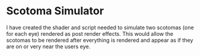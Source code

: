 # Scotoma Simulator

I have created the shader and script needed to simulate two scotomas (one for each eye) rendered as post render effects. This would allow the scotomas to be rendered after everything is rendered and appear as if they are on or very near the users eye.

